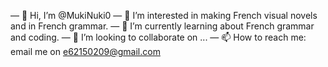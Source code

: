 — 👋 Hi, I’m @MukiNuki0
— 👀 I’m interested in making French visual novels and in French grammar.
— 🌱 I’m currently learning about French grammar and coding.
— 💞️ I’m looking to collaborate on ...
— 📫 How to reach me: email me on e62150209@gmail.com

<!---
MukiNuki0/MukiNuki0 is a ✨ special ✨ repository because its `README.md` (this file) appears on your GitHub profile.
You can click the Preview link to take a look at your changes.
--->
